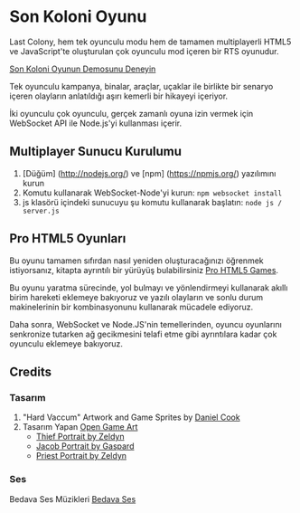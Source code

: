 # Son Koloni Oyunu
Last Colony, hem tek oyunculu modu hem de tamamen multiplayerli HTML5 ve JavaScript'te oluşturulan çok oyunculu mod içeren bir RTS oyunudur.

[Son Koloni Oyunun Demosunu Deneyin](http://www.adityaravishankar.com/projects/games/lastcolony/)

Tek oyunculu kampanya, binalar, araçlar, uçaklar ile birlikte bir senaryo içeren olayların anlatıldığı aşırı kemerli bir hikayeyi içeriyor.

İki oyunculu çok oyunculu, gerçek zamanlı oyuna izin vermek için WebSocket API ile Node.js'yi kullanması içerir.

## Multiplayer Sunucu Kurulumu
1. [Düğüm] (http://nodejs.org/) ve [npm] (https://npmjs.org/) yazılımını kurun
2. Komutu kullanarak WebSocket-Node'yi kurun: `npm websocket install`
3. js klasörü içindeki sunucuyu şu komutu kullanarak başlatın: `node js / server.js`

## Pro HTML5 Oyunları
Bu oyunu tamamen sıfırdan nasıl yeniden oluşturacağınızı öğrenmek istiyorsanız, kitapta ayrıntılı bir yürüyüş bulabilirsiniz [Pro HTML5 Games](http://www.adityaravishankar.com/pro-html5-games/).

Bu oyunu yaratma sürecinde, yol bulmayı ve yönlendirmeyi kullanarak akıllı birim hareketi eklemeye bakıyoruz ve yazılı olayların ve sonlu durum makinelerinin bir kombinasyonunu kullanarak mücadele ediyoruz.

Daha sonra, WebSocket ve Node.JS'nin temellerinden, oyuncu oyunlarını senkronize tutarken ağ gecikmesini telafi etme gibi ayrıntılara kadar çok oyunculu eklemeye bakıyoruz.

## Credits
### Tasarım
1. "Hard Vaccum" Artwork and Game Sprites by [Daniel Cook](http://www.lostgarden.com/)
2. Tasarım Yapan [Open Game Art](opengameart.org)
	* [Thief Portrait by Zeldyn](http://opengameart.org/content/thief-portrait-female)
	* [Jacob Portrait by Gaspard](http://opengameart.org/content/four-post-apocalyptic-portraits)
	* [Priest Portrait by Zeldyn](http://opengameart.org/content/priest-portrait-female)

### Ses
Bedava Ses Müzikleri [Bedava Ses](http://www.freesound.org/)
